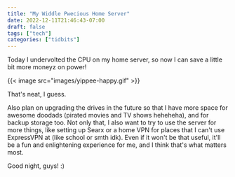 ```yaml
---
title: "My Widdle Pwecious Home Server"
date: 2022-12-11T21:46:43-07:00
draft: false
tags: ["tech"]
categories: ["tidbits"]
---
```


Today I undervolted the CPU on my home server, so now I can save a little bit more moneyz on power!     

{{< image src="images/yippee-happy.gif" >}}

That's neat, I guess.       

Also plan on upgrading the drives in the future so that I have more space for awesome doodads (pirated movies and TV shows heheheha), and for backup storage too. Not only that, I also want to try to use the server for more things, like setting up Searx or a home VPN for places that I can't use ExpressVPN at (like school or smth idk). Even if it won't be that useful, it'll be a fun and enlightening experience for me, and I think that's what matters most.       

Good night, guys! :)